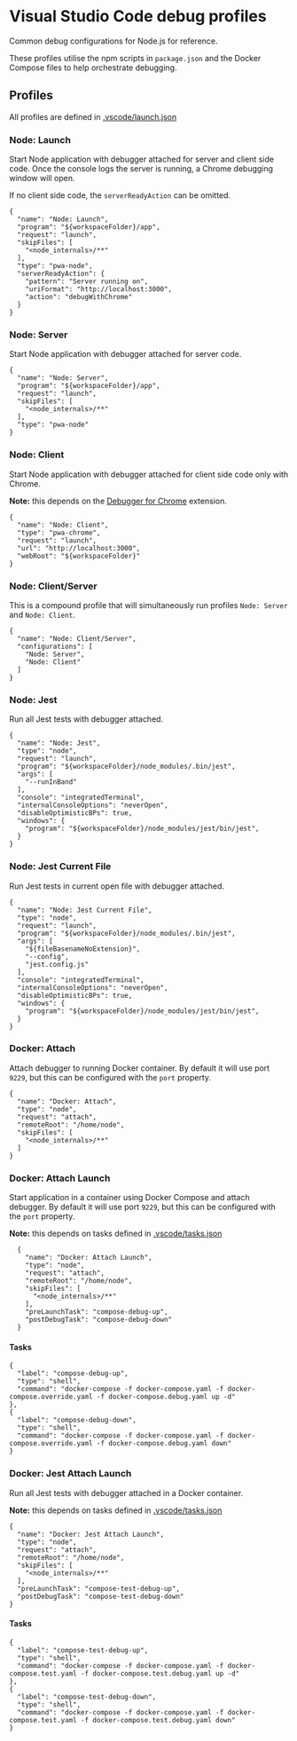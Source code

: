 # Visual Studio Code debug profiles
Common debug configurations for Node.js for reference.

These profiles utilise the npm scripts in `package.json` and the Docker Compose files to help orchestrate debugging.

## Profiles
All profiles are defined in [.vscode/launch.json](.vscode/launch.json)

### Node: Launch
Start Node application with debugger attached for server and client side code.  Once the console logs the server is running, a Chrome debugging window will open.

If no client side code, the `serverReadyAction` can be omitted.

```
{
  "name": "Node: Launch",
  "program": "${workspaceFolder}/app",
  "request": "launch",
  "skipFiles": [
    "<node_internals>/**"
  ],
  "type": "pwa-node",
  "serverReadyAction": {
    "pattern": "Server running on",
    "uriFormat": "http://localhost:3000",
    "action": "debugWithChrome"
  }
}
```

### Node: Server
Start Node application with debugger attached for server code.

```
{
  "name": "Node: Server",
  "program": "${workspaceFolder}/app",
  "request": "launch",
  "skipFiles": [
    "<node_internals>/**"
  ],
  "type": "pwa-node"
}
```

### Node: Client
Start Node application with debugger attached for client side code only with Chrome.

**Note:** this depends on the [Debugger for Chrome](https://marketplace.visualstudio.com/items?itemName=msjsdiag.debugger-for-chrome) extension.

```
{
  "name": "Node: Client",
  "type": "pwa-chrome",
  "request": "launch",
  "url": "http://localhost:3000",
  "webRoot": "${workspaceFolder}"
}
```

### Node: Client/Server
This is a compound profile that will simultaneously run profiles `Node: Server` and `Node: Client`.

```
{
  "name": "Node: Client/Server",
  "configurations": [
    "Node: Server",
    "Node: Client"
  ]
}
```

### Node: Jest
Run all Jest tests with debugger attached.

```
{
  "name": "Node: Jest",
  "type": "node",
  "request": "launch",
  "program": "${workspaceFolder}/node_modules/.bin/jest",
  "args": [
    "--runInBand"
  ],
  "console": "integratedTerminal",
  "internalConsoleOptions": "neverOpen",
  "disableOptimisticBPs": true,
  "windows": {
    "program": "${workspaceFolder}/node_modules/jest/bin/jest",
  }
}
```

### Node: Jest Current File
Run Jest tests in current open file with debugger attached.

```
{
  "name": "Node: Jest Current File",
  "type": "node",
  "request": "launch",
  "program": "${workspaceFolder}/node_modules/.bin/jest",
  "args": [
    "${fileBasenameNoExtension}",
    "--config",
    "jest.config.js"
  ],
  "console": "integratedTerminal",
  "internalConsoleOptions": "neverOpen",
  "disableOptimisticBPs": true,
  "windows": {
    "program": "${workspaceFolder}/node_modules/jest/bin/jest",
  }
}
```

### Docker: Attach
Attach debugger to running Docker container.  By default it will use port `9229`, but this can be configured with the `port` property.

```
{
  "name": "Docker: Attach",
  "type": "node",
  "request": "attach",
  "remoteRoot": "/home/node",
  "skipFiles": [
    "<node_internals>/**"
  ]
}
```

### Docker: Attach Launch
Start application in a container using Docker Compose and attach debugger.  By default it will use port `9229`, but this can be configured with the `port` property.

**Note:** this depends on tasks defined in [.vscode/tasks.json](.vscode/tasks.json)

```
  {
    "name": "Docker: Attach Launch",
    "type": "node",
    "request": "attach",
    "remoteRoot": "/home/node",
    "skipFiles": [
      "<node_internals>/**"
    ],
    "preLaunchTask": "compose-debug-up",
    "postDebugTask": "compose-debug-down"
  }
```

#### Tasks

```
{
  "label": "compose-debug-up",
  "type": "shell",
  "command": "docker-compose -f docker-compose.yaml -f docker-compose.override.yaml -f docker-compose.debug.yaml up -d"
},
{
  "label": "compose-debug-down",
  "type": "shell",
  "command": "docker-compose -f docker-compose.yaml -f docker-compose.override.yaml -f docker-compose.debug.yaml down"
}
```

### Docker: Jest Attach Launch
Run all Jest tests with debugger attached in a Docker container.

**Note:** this depends on tasks defined in [.vscode/tasks.json](.vscode/tasks.json)

```
{
  "name": "Docker: Jest Attach Launch",
  "type": "node",
  "request": "attach",
  "remoteRoot": "/home/node",
  "skipFiles": [
    "<node_internals>/**"
  ],
  "preLaunchTask": "compose-test-debug-up",
  "postDebugTask": "compose-test-debug-down"
}
```

#### Tasks

```
{
  "label": "compose-test-debug-up",
  "type": "shell",
  "command": "docker-compose -f docker-compose.yaml -f docker-compose.test.yaml -f docker-compose.test.debug.yaml up -d"
},
{
  "label": "compose-test-debug-down",
  "type": "shell",
  "command": "docker-compose -f docker-compose.yaml -f docker-compose.test.yaml -f docker-compose.test.debug.yaml down"
}
```
